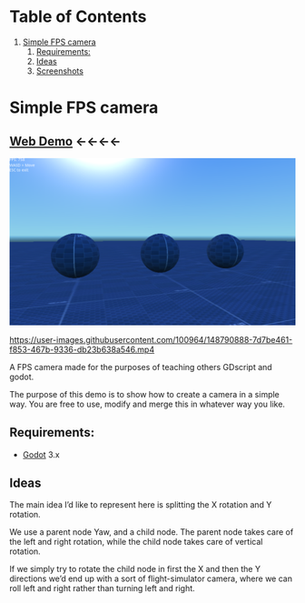 # Table of Contents

1.  [Simple FPS camera](#org6c52ae3)
    1.  [Requirements:](#orgcc1c9d3)
    2.  [Ideas](#orgb9a9226)
    3.  [Screenshots](#org160b82a)

<a id="org6c52ae3"></a>

# Simple FPS camera

## [Web Demo](https://tavurth.itch.io/godot-simple-fps-camera) ←←←←

![img](./screenshot.png)

https://user-images.githubusercontent.com/100964/148790888-7d7be461-f853-467b-9336-db23b638a546.mp4

A FPS camera made for the purposes of teaching others GDscript and godot.

The purpose of this demo is to show how to create a camera in a simple way.
You are free to use, modify and merge this in whatever way you like.

<a id="orgcc1c9d3"></a>

## Requirements:

- [Godot](https://godotengine.org) 3.x

<a id="orgb9a9226"></a>

## Ideas

The main idea I&rsquo;d like to represent here is splitting the X rotation and Y rotation.

We use a parent node Yaw, and a child node. The parent node takes care of the left and
right rotation, while the child node takes care of vertical rotation.

If we simply try to rotate the child node in first the X and then the Y directions
we&rsquo;d end up with a sort of flight-simulator camera, where we can roll left and right rather
than turning left and right.

